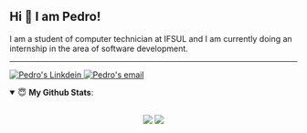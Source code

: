 ## Hi 👋 I am Pedro!
I am a student of computer technician at IFSUL and I am currently doing an internship in the area of software development.

---
<a href="https://www.linkedin.com/in/pedro-teixeira-alves/" target="_blank" rel="nofollow">
  <img  alt="Pedro's Linkdein" src="https://img.shields.io/badge/LinkedIn-0077B5?style=for-the-badge&logo=linkedin&logoColor=white" />
</a>
<a href="mailto:pedroteixeiraalves007@gmail.com" target="_blank" rel="nofollow">
  <img  alt="Pedro's email" src="https://img.shields.io/badge/Gmail-D14836?style=for-the-badge&logo=gmail&logoColor=white" />
</a>
<p/>
<details open>
 <summary> 😇 <b>My Github Stats</b>: </summary>
<br>
<p align = "center">
  <img src = "https://github-readme-stats.vercel.app/api?username=pedroteixeiraa&show_icons=true&theme=radical&line_height=27">
  <img src = "https://github-readme-stats.vercel.app/api/top-langs/?username=pedroteixeiraa&hide=TSQL,css&theme=radical">
</p>

</details>
